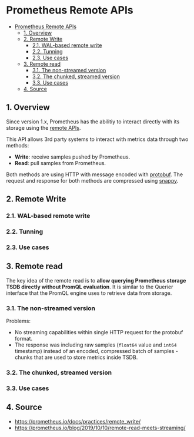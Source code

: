 # Prometheus Remote APIs

- [Prometheus Remote APIs](#prometheus-remote-apis)
  - [1. Overview](#1-overview)
  - [2. Remote Write](#2-remote-write)
    - [2.1. WAL-based remote write](#21-wal-based-remote-write)
    - [2.2. Tunning](#22-tunning)
    - [2.3. Use cases](#23-use-cases)
  - [3. Remote read](#3-remote-read)
    - [3.1. The non-streamed version](#31-the-non-streamed-version)
    - [3.2. The chunked, streamed version](#32-the-chunked-streamed-version)
    - [3.3. Use cases](#33-use-cases)
  - [4. Source](#4-source)

## 1. Overview

Since version 1.x, Prometheus has the abilitiy to interact directly with its storage using the [remote APIs](https://prometheus.io/docs/prometheus/latest/storage/#remote-storage-integrations).

This API allows 3rd party systems to interact with metrics data through two methods:

- **Write**: receive samples pushed by Prometheus.
- **Read**: pull samples from Prometheus.

Both methods are using HTTP with message encoded with [protobuf](https://github.com/protocolbuffers/protobuf). The request and response for both methods are compressed using [snappy](https://github.com/google/snappy).

## 2. Remote Write

### 2.1. WAL-based remote write

### 2.2. Tunning

### 2.3. Use cases

## 3. Remote read

The key idea of the remote read is to **allow querying Prometheus storage TSDB directly without PromQL evaluation**. It is similar to the Querier interface that the PromQL engine uses to retrieve data from storage.

### 3.1. The non-streamed version

Problems:

- No streaming capabilities within single HTTP request for the protobuf format.
- The response was including raw samples (`float64` value and `int64` timestamp) instead of an encoded, compressed batch of samples - chunks that are used to store metrics inside TSDB.

### 3.2. The chunked, streamed version

### 3.3. Use cases

## 4. Source

- https://prometheus.io/docs/practices/remote_write/
- https://prometheus.io/blog/2019/10/10/remote-read-meets-streaming/
